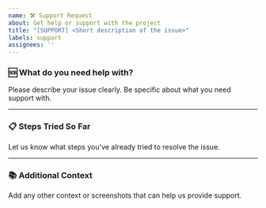 ```yaml
---
name: 🛠️ Support Request
about: Get help or support with the project
title: "[SUPPORT] <Short description of the issue>"
labels: support
assignees: ''
---
```


### 🆘 What do you need help with?

Please describe your issue clearly. Be specific about what you need support with.

---

### 📋 Steps Tried So Far

Let us know what steps you've already tried to resolve the issue.

---

### 📚 Additional Context

Add any other context or screenshots that can help us provide support.